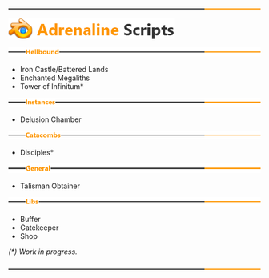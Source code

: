 ![Separator](img/separator.png)

![Logo](img/head.png)

![Hellbound](img/hellbound.png)

* Iron Castle/Battered Lands
* Enchanted Megaliths
* Tower of Infinitum*

![Instances](img/instances.png)

* Delusion Chamber

![Catacombs](img/catacombs.png)

* Disciples*

![General](img/general.png)

* Talisman Obtainer

![Libs](img/libs.png)

* Buffer
* Gatekeeper
* Shop

_(*) Work in progress._

![Separator](img/separator.png)
